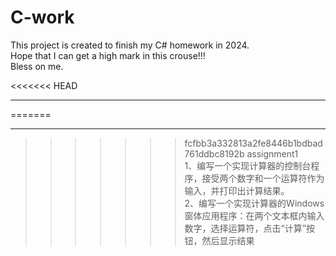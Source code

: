 # C-work
This project is created to finish my C# homework in 2024.  
Hope that I can get a high mark in this crouse!!!  
Bless on me.  

<<<<<<< HEAD
*****************************************************************  
=======
*****************************************************************
>>>>>>> fcfbb3a332813a2fe8446b1bdbad761ddbc8192b
assignment1  
1、编写一个实现计算器的控制台程序，接受两个数字和一个运算符作为输入，并打印出计算结果。  
2、编写一个实现计算器的Windows窗体应用程序：在两个文本框内输入数字，选择运算符，点击“计算”按钮，然后显示结果  
